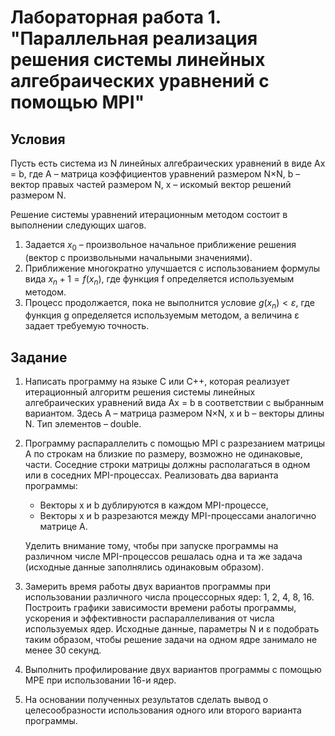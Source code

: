 # Лабораторная работа 1. "Параллельная реализация решения системы линейных алгебраических уравнений с помощью MPI"

## Условия

Пусть есть система из N линейных алгебраических уравнений в виде Ax = b, где А – матрица коэффициентов уравнений размером N×N, b – вектор правых частей размером N, x – искомый вектор решений размером N. 

Решение системы уравнений итерационным методом состоит в выполнении следующих шагов.
1. Задается $x_0$ – произвольное начальное приближение решения (вектор с произвольными начальными значениями).
2. Приближение многократно улучшается с использованием формулы вида $x_n+1 = f(x_n)$, где функция f определяется используемым методом.
3. Процесс продолжается, пока не выполнится условие $g(x_n) < ε$, где функция g определяется используемым методом, а величина ε задает требуемую точность.

## Задание

1. Написать программу на языке C или C++, которая реализует итерационный алгоритм решения системы линейных алгебраических уравнений вида Ax = b в соответствии с выбранным вариантом. Здесь A – матрица размером N×N, x и b – векторы длины N. Тип элементов – double.
2. Программу распараллелить с помощью MPI с разрезанием матрицы A по строкам на близкие по размеру, возможно не одинаковые, части. Соседние строки матрицы должны располагаться в одном или в
   соседних MPI-процессах. Реализовать два варианта программы:
   + Векторы x и b дублируются в каждом MPI-процессе,
   + Векторы x и b разрезаются между MPI-процессами аналогично матрице A. 
   
    Уделить внимание тому, чтобы при запуске программы на различном числе MPI-процессов решалась одна и та же задача (исходные данные заполнялись одинаковым образом).
3. Замерить время работы двух вариантов программы при использовании различного числа процессорных ядер: 1, 2, 4, 8, 16. Построить графики зависимости времени работы программы, ускорения и эффективности распараллеливания от числа используемых ядер. Исходные данные, параметры N и ε подобрать таким образом, чтобы решение задачи на одном ядре занимало не менее 30 секунд.
4. Выполнить профилирование двух вариантов программы с помощью MPE при использовании 16-и ядер.
5. На основании полученных результатов сделать вывод о целесообразности использования одного или второго варианта программы.